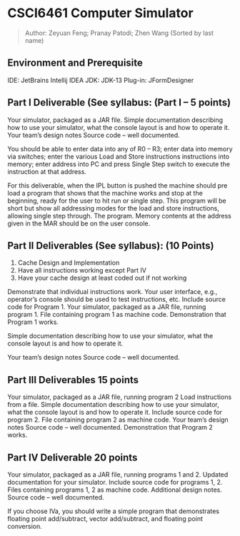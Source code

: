 # CSCI6461 Computer Simulator

> Author: Zeyuan Feng; Pranay Patodi; Zhen Wang (Sorted by last name)

## Environment and Prerequisite

IDE:      JetBrains Intellij IDEA
JDK:      JDK-13
Plug-in:  JFormDesigner

## Part I Deliverable (See syllabus: (Part I – 5 points)

Your simulator, packaged as a JAR file.
Simple documentation describing how to use your simulator, what the console layout is and how to operate it.
Your team’s design notes
Source code – well documented.

You should be able to enter data into any of R0 – R3; enter data into memory via switches; enter the various Load and Store instructions instructions into memory; enter address into PC and press Single Step switch to execute the instruction at that address.

For this deliverable, when the IPL button is pushed the machine should pre load a program that shows that the machine works and stop at the beginning, ready for the user to hit run or single step.  This program will be short but show all addressing modes for the load and store instructions, allowing single step through. The program.  Memory contents at the address given in the MAR should be on the user console.  

## Part II Deliverables (See syllabus): (10 Points)

1. Cache Design and Implementation
2. Have all instructions working except Part IV 
3. Have your cache design at least coded out if not working

Demonstrate that individual instructions work. 
Your user interface, e.g., operator’s console should be used to test instructions, etc. Include source code for Program 1.
Your simulator, packaged as a JAR file, running program 1.
File containing program 1 as machine code.
Demonstration that Program 1 works.

Simple documentation describing how to use your simulator, what the console layout is and how to operate it.

Your team’s design notes
Source code – well documented.

## Part III Deliverables 15 points

Your simulator, packaged as a JAR file, running program 2
Load instructions from a file.
Simple documentation describing how to use your simulator, what the console layout is and how to operate it. Include source code for program 2.
File containing program 2 as machine code.
Your team’s design notes
Source code – well documented.
Demonstration that Program 2 works.

## Part IV Deliverable 20 points

Your simulator, packaged as a JAR file, running programs 1 and 2.
Updated documentation for your simulator. Include source code for programs 1, 2.
Files containing programs 1, 2 as machine code.
Additional design notes.
Source code – well documented.

If you choose IVa, you should write a simple program that demonstrates floating point add/subtract, vector add/subtract, and floating point conversion.
